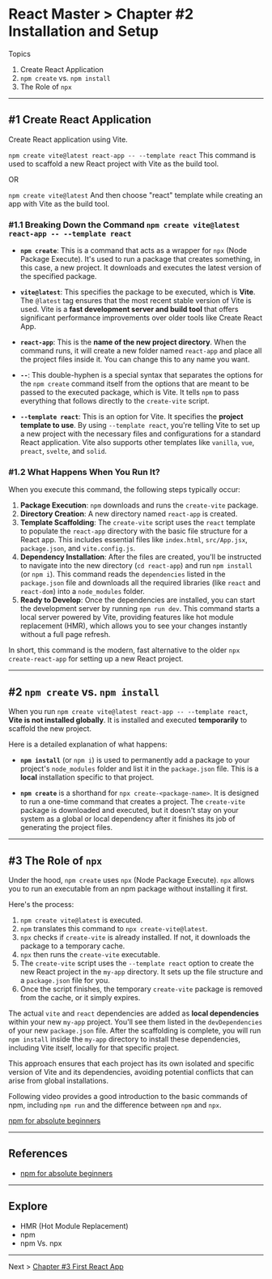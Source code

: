 # React Master > Chapter #2 Installation and Setup

Topics

1. Create React Application
2. `npm create` vs. `npm install`
3. The Role of `npx`

---

## #1 Create React Application

Create React application using Vite.

`npm create vite@latest react-app -- --template react`
This command is used to scaffold a new React project with Vite as the build tool.

OR

`npm create vite@latest`
And then choose "react" template while creating an app with Vite as the build tool.

### #1.1 Breaking Down the Command `npm create vite@latest react-app -- --template react`

* **`npm create`**: This is a command that acts as a wrapper for `npx` (Node Package Execute). It's used to run a package that creates something, in this case, a new project. It downloads and executes the latest version of the specified package.

* **`vite@latest`**: This specifies the package to be executed, which is **Vite**. The `@latest` tag ensures that the most recent stable version of Vite is used. Vite is a **fast development server and build tool** that offers significant performance improvements over older tools like Create React App.

* **`react-app`**: This is the **name of the new project directory**. When the command runs, it will create a new folder named `react-app` and place all the project files inside it. You can change this to any name you want.

* **`--`**: This double-hyphen is a special syntax that separates the options for the `npm create` command itself from the options that are meant to be passed to the executed package, which is Vite. It tells `npm` to pass everything that follows directly to the `create-vite` script.

* **`--template react`**: This is an option for Vite. It specifies the **project template to use**. By using `--template react`, you're telling Vite to set up a new project with the necessary files and configurations for a standard React application. Vite also supports other templates like `vanilla`, `vue`, `preact`, `svelte`, and `solid`.

### #1.2 What Happens When You Run It?

When you execute this command, the following steps typically occur:

1. **Package Execution**: `npm` downloads and runs the `create-vite` package.
2. **Directory Creation**: A new directory named `react-app` is created.
3. **Template Scaffolding**: The `create-vite` script uses the `react` template to populate the `react-app` directory with the basic file structure for a React app. This includes essential files like `index.html`, `src/App.jsx`, `package.json`, and `vite.config.js`.
4. **Dependency Installation**: After the files are created, you'll be instructed to navigate into the new directory (`cd react-app`) and run `npm install` (or `npm i`). This command reads the `dependencies` listed in the `package.json` file and downloads all the required libraries (like `react` and `react-dom`) into a `node_modules` folder.
5. **Ready to Develop**: Once the dependencies are installed, you can start the development server by running `npm run dev`. This command starts a local server powered by Vite, providing features like hot module replacement (HMR), which allows you to see your changes instantly without a full page refresh.

In short, this command is the modern, fast alternative to the older `npx create-react-app` for setting up a new React project.

---

## #2 `npm create` vs. `npm install`

When you run `npm create vite@latest react-app -- --template react`, **Vite is not installed globally**. It is installed and executed **temporarily** to scaffold the new project.

Here is a detailed explanation of what happens:

* **`npm install`** (or `npm i`) is used to permanently add a package to your project's `node_modules` folder and list it in the `package.json` file. This is a **local** installation specific to that project.

* **`npm create`** is a shorthand for `npx create-<package-name>`. It is designed to run a one-time command that creates a project. The `create-vite` package is downloaded and executed, but it doesn't stay on your system as a global or local dependency after it finishes its job of generating the project files.

---

## #3 The Role of `npx`

Under the hood, `npm create` uses `npx` (Node Package Execute). `npx` allows you to run an executable from an npm package without installing it first.

Here's the process:

1. `npm create vite@latest` is executed.
2. `npm` translates this command to `npx create-vite@latest`.
3. `npx` checks if `create-vite` is already installed. If not, it downloads the package to a temporary cache.
4. `npx` then runs the `create-vite` executable.
5. The `create-vite` script uses the `--template react` option to create the new React project in the `my-app` directory. It sets up the file structure and a `package.json` file for you.
6. Once the script finishes, the temporary `create-vite` package is removed from the cache, or it simply expires.

The actual `vite` and `react` dependencies are added as **local dependencies** within your new `my-app` project. You'll see them listed in the `devDependencies` of your new `package.json` file. After the scaffolding is complete, you will run `npm install` inside the `my-app` directory to install these dependencies, including Vite itself, locally for that specific project.

This approach ensures that each project has its own isolated and specific version of Vite and its dependencies, avoiding potential conflicts that can arise from global installations.

Following video provides a good introduction to the basic commands of npm, including `npm run` and the difference between `npm` and `npx`.

[npm for absolute beginners](https://www.youtube.com/watch?v=UYz-9UaUp2E)

---

## References

- [npm for absolute beginners](https://www.youtube.com/watch?v=UYz-9UaUp2E)

---

## Explore

- HMR (Hot Module Replacement)
- npm
- npm Vs. npx

---

Next > [Chapter #3 First React App](3-First-React-App.md)
